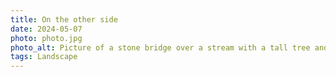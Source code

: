 ```yaml
---
title: On the other side
date: 2024-05-07
photo: photo.jpg
photo_alt: Picture of a stone bridge over a stream with a tall tree and a bench on the left side and nothing to be seen on the right side
tags: Landscape
---
```

